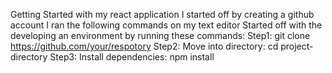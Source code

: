 Getting Started with my react application
I started off by creating a github account
I ran the following commands on my text editor
Started off with the developing an environment by running these commands:
Step1: git clone https://github.com/your/respotory
Step2: Move into directory: cd project-directory
Step3: Install dependencies: npm install


